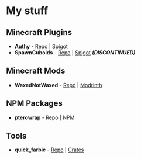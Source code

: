 # My stuff

## Minecraft Plugins

- **Authy** - [Repo](https://github.com/Iru21/Authy) | [Spigot](https://www.spigotmc.org/resources/authy.100004/)
- **SpawnCuboids** - [Repo](https://github.com/Iru21/SpawnCuboids) | [Spigot](https://www.spigotmc.org/resources/spawncuboids.94198/) ***(DISCONTINUED)***

## Minecraft Mods

- **WaxedNotWaxed** - [Repo](https://github.com/Iru21/WaxedNotWaxed) | [Modrinth](https://modrinth.com/mod/waxednotwaxed)

## NPM Packages

- **pterowrap** - [Repo](https://github.com/Iru21/pterowrap) | [NPM](https://www.npmjs.com/package/pterowrap)

## Tools

- **quick_farbic** - [Repo](https://github.com/Iru21/quick_fabric) | [Crates](https://crates.io/crates/quick_fabric)
